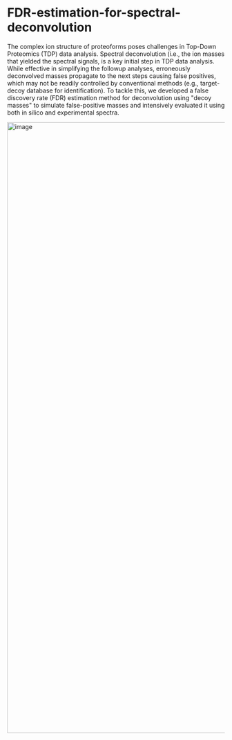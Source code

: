 # FDR-estimation-for-spectral-deconvolution
The complex ion structure of proteoforms poses challenges in Top-Down Proteomics (TDP) data analysis. Spectral deconvolution (i.e., the ion masses that yielded the spectral signals, is a key initial step in TDP data analysis. While effective in simplifying the followup analyses, erroneously deconvolved masses propagate to the next steps causing false positives, which may not be readily controlled by conventional methods (e.g., target-decoy database for identification). To tackle this, we developed a false discovery rate (FDR) estimation method for deconvolution using "decoy masses" to simulate false-positive masses and intensively evaluated it using both in silico and experimental spectra. 

<img width="1416" alt="image" src="https://github.com/user-attachments/assets/f9ca420f-5711-43cf-806d-4fc315503ca1" />
